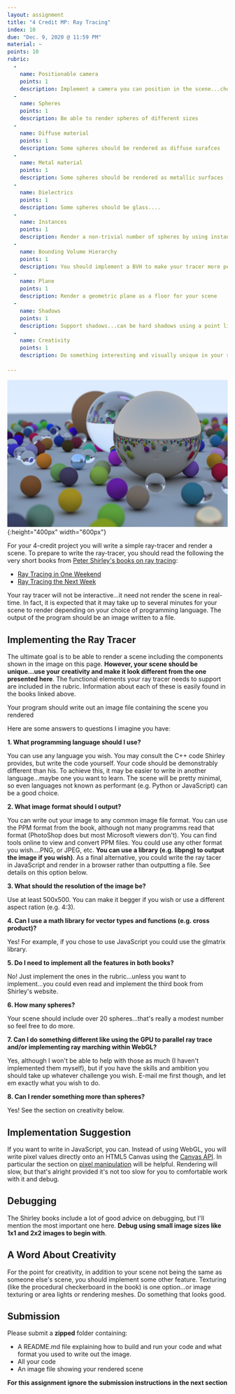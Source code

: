 ```yaml
---
layout: assignment
title: "4 Credit MP: Ray Tracing"
index: 10
due: "Dec. 9, 2020 @ 11:59 PM"
material: ~
points: 10
rubric:
  -
    name: Positionable camera
    points: 1
    description: Implement a camera you can position in the scene...choose an interesting view in for your scene
  - 
    name: Spheres
    points: 1
    description: Be able to render spheres of different sizes
  -
    name: Diffuse material
    points: 1
    description: Some spheres should be rendered as diffuse surafces
  - 
    name: Metal material
    points: 1
    description: Some spheres should be rendered as metallic surfaces (mirrors are nice)
  - 
    name: Dielectrics
    points: 1
    description: Some spheres should be glass....
  - 
    name: Instances
    points: 1
    description: Render a non-trivial number of spheres by using instancing
  -
    name: Bounding Volume Hierarchy
    points: 1
    description: You should implement a BVH to make your tracer more performant
  - 
    name: Plane
    points: 1
    description: Render a geometric plane as a floor for your scene
  - 
    name: Shadows
    points: 1
    description: Support shadows...can be hard shadows using a point light
  - 
    name: Creativity
    points: 1
    description: Do something interesting and visually unique in your scene...maybe texturing
    
---
```


![Tracing](/img/ray-tracing.jpg){:height="400px" width="600px"}   

For your 4-credit project you will write a simple ray-tracer and render a scene. To prepare to write the ray-tracer, you should read the following the very short books from [Peter Shirley's books on ray tracing](https://raytracing.github.io/):

+ [Ray Tracing in One Weekend](https://raytracing.github.io/books/RayTracingInOneWeekend.html)
+ [Ray Tracing the Next Week](https://raytracing.github.io/books/RayTracingTheNextWeek.html)

Your ray tracer will not be interactive...it need not render the scene in real-time. In fact, it is expected that it may take up to several minutes for your scene to render depending on your choice of programming language. The output of the program should be an image written to a file.

## Implementing the Ray Tracer  ##

The ultimate goal is to be able to render a scene including the components shown in the image on this page. **However, your scene should be unique...use your creativity and make it look different from the one presented here**. The functional elements your ray tracer needs to support are included in the rubric. Information about each of these is easily found in the books linked above.

Your program should write out an image file containing the scene you rendered

Here are some answers to questions I imagine you have:

**1. What programming language should I use?**

You can use any language you wish. You may consult the C++ code Shirley provides, but write the code yourself. Your code should be demonstrably different than his. To achieve this, it may be easier to write in another language...maybe one you want to learn. The scene will be pretty minimal, so even languages not known as performant (e.g. Python or JavaScript) can be a good choice.

**2. What image format should I output?**

You can write out your image to any common image file format. You can use the PPM format from the book, although not many programms read that format (PhotoShop does but most Microsoft viewers don't). You can find tools online to view and convert PPM files. You could use any other format you wish....PNG, or JPEG, etc. **You can use a library (e.g. libpng) to output the image if you wish)**. As a final alternative, you could write the ray tacer in JavaScript and render in a browser rather than outputting a file. See details on this option below.

**3. What should the resolution of the image be?**

Use at least 500x500. You can make it begger if you wish or use a different aspect ration (e.g. 4:3).

**4. Can I use a math library for vector types and functions (e.g. cross product)?**

Yes! For example, if you chose to use JavaScript you could use the glmatrix library.

**5. Do I need to implement all the features in both books?**

No! Just implement the ones in the rubric...unless you want to implement...you could even read and implement the third book from Shirley's website.

**6. How many spheres?**

Your scene should include over 20 spheres...that's really a modest number so feel free to do more.

**7. Can I do something different like using the GPU to parallel ray trace and/or implementing ray marching within WebGL?**

Yes, although I won't be able to help with those as much (I haven't implemented them myself), but if you have the skills and ambition you should take up whatever challenge you wish. E-mail me first though, and let em exactly what you wish to do.

**8. Can I render something more than spheres?**

Yes! See the section on creativity below.

## Implementation Suggestion ##

If you want to write in JavaScript, you can. Instead of using WebGL, you will write pixel values directly onto an HTML5 Canvas using the [Canvas API](https://developer.mozilla.org/en-US/docs/Web/API/Canvas_API). In particular the section on [pixel manipulation](https://developer.mozilla.org/en-US/docs/Web/API/Canvas_API/Tutorial/Pixel_manipulation_with_canvas) will be helpful. Rendering will slow, but that's alright provided it's not too slow for you to comfortable work with it and debug.

## Debugging ##

The Shirley books include a lot of good advice on debugging, but I'll mention the most important one here. **Debug using small image sizes like 1x1 and 2x2 images to begin with**.

## A Word About Creativity ##

For the point for creativity, in addition to your scene not being the same as someone else's scene, you should implement some other feature. Texturing (like the procedural checkerboard in the book) is one option...or image texturing or area lights or rendering meshes. Do something that looks good.

## Submission ###

Please submit a **zipped** folder containing:
+ A README.md file explaining how to build and run your code and what format you used to write out the image.
+ All your code
+ An image file showing your rendered scene

**For this assignment ignore the submission instructions in the next section**








